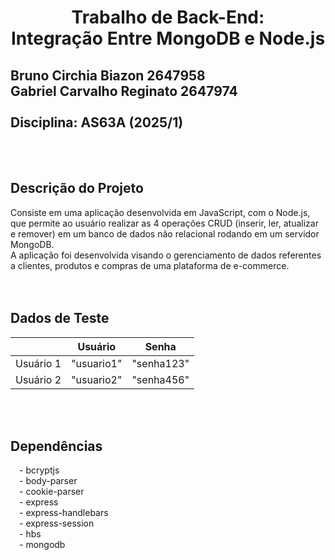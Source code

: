 # <p align=center>Trabalho de Back-End:<br> Integração Entre MongoDB e Node.js</p>

## Bruno Circhia Biazon 2647958<br>Gabriel Carvalho Reginato 2647974<br><br>Disciplina: AS63A (2025/1)
<br><br>

## Descrição do Projeto
Consiste em uma aplicação desenvolvida em JavaScript, com o Node.js, que permite ao usuário realizar as 4 operações CRUD (inserir, ler, atualizar e remover) em um banco de dados não relacional rodando em um servidor MongoDB.<br>
A aplicação foi desenvolvida visando o gerenciamento de dados referentes a clientes, produtos e compras de uma plataforma de e-commerce.<br>
<br><br>

## Dados de Teste
|| Usuário | Senha |
|-|-|-|
| Usuário 1 | "usuario1" | "senha123" |
| Usuário 2 | "usuario2" | "senha456" |

<br><br>

## Dependências
&emsp;- bcryptjs <br>
&emsp;- body-parser <br>
&emsp;- cookie-parser <br>
&emsp;- express <br>
&emsp;- express-handlebars <br>
&emsp;- express-session <br>
&emsp;- hbs <br>
&emsp;- mongodb <br>
